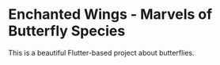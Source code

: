 # Enchanted Wings - Marvels of Butterfly Species

This is a beautiful Flutter-based project about butterflies.
